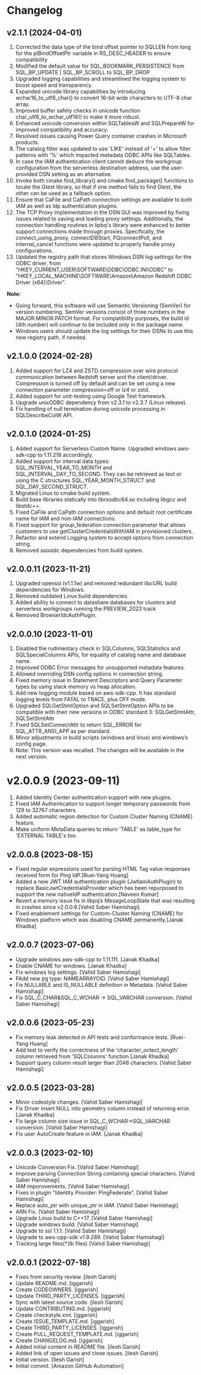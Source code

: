 Changelog
=========
v2.1.1 (2024-04-01)
---------------------
1. Corrected the data type of the bind offset pointer to SQLLEN from long for the plBindOffsetPtr variable in RS_DESC_HEADER to ensure compatibility
2. Modified the default value for SQL_BOOKMARK_PERSISTENCE from SQL_BP_UPDATE | SQL_BP_SCROLL to SQL_BP_DROP
3. Upgraded logging capabilities and streamlined the logging system to boost speed and transparency.
4. Expanded unicode library capabilities by introducing wchar16_to_utf8_char() to convert 16-bit wide characters to UTF-8 char array. 
5. Improved buffer safety checks in unicode function char_utf8_to_wchar_utf16() to make it more robust.
6. Enhanced unicode conversion within SQLTablesW and SQLPrepareW for improved compatibility and accuracy.
7. Resolved issues causing Power Query container crashes in Microsoft products.
8. The catalog filter was updated to use 'LIKE' instead of '+' to allow filter patterns with '%' which impacted metadata ODBC APIs like SQLTables.
9. In case the IAM authentication client cannot deduce the workgroup configuration from the serverless destination address, use the user-provided DSN setting as an alternative.
10. Invoke both cmake.find_library() and cmake.find_package() functions to locate the Gtest library, so that if one method fails to find Gtest, the other can be used as a fallback option.
11. Ensure that CaFile and CaPath connection settings are available to both IAM as well as Idp authentication plugins.
12. The TCP Proxy implementation in the DSN GUI was improved by fixing issues related to saving and loading proxy settings. Additionally, the connection handling routines in lipbq's library were enhanced to better support connections made through proxies. Specifically, the connect_using_proxy, connectDBStart, PQconnectPoll, and internal_cancel functions were updated to properly handle proxy configurations.
14. Updated the registry path that stores Windows DSN log settings for the ODBC driver, from "HKEY_CURRENT_USER\SOFTWARE\ODBC\ODBC.INI\ODBC" to "HKEY_LOCAL_MACHINE\SOFTWARE\Amazon\Amazon Redshift ODBC Driver (x64)\Driver".

**Note:** 
* Going forward, this software will use Semantic Versioning (SemVer) for version numbering. SemVer versions consist of three numbers in the MAJOR.MINOR.PATCH format. For compatibility purposes, the build id (4th number) will continue to be included only in the package name.
* Windows users should update the log settings for their DSNs to use this new registry path, if needed.

v2.1.0.0 (2024-02-28)
------------------------
1. Added support for LZ4 and ZSTD compression over wire protocol communication between Redshift server and the client/driver. Compression is turned off by default and can be set using a new connection parameter compression=off or lz4 or zstd.
2. Added support for unit-testing using Google Test framework.
3. Upgrade unixODBC dependency from v2.3.1 to v2.3.7 (Linux release).
4. Fix handling of null termination during unicode processing in SQLDescribeColW API.

v2.0.1.0 (2024-01-25)
------------------------
1. Added support for Serverless Custom Name. Upgraded windows aws-sdk-cpp to 1.11.218 accordingly. 
2. Added support for interval data types: SQL_INTERVAL_YEAR_TO_MONTH and SQL_INTERVAL_DAY_TO_SECOND. They can be retrieved as text or using the C structures SQL_YEAR_MONTH_STRUCT and SQL_DAY_SECOND_STRUCT.
3. Migrated Linux to cmake build system.
4. Build base libraries statically into librsodbc64.so including libgcc and libstdc++.
5. Fixed CaFile and CaPath connection options and default root certificate name for IAM and non-IAM connections.
6. Fixed support for group_federation connection parameter that allows customers to use getClusterCredentialsWithIAM in provisioned clusters.
7. Refactor and extend Logging system to accept options from connection string.
8. Removed ssooidc dependencies from build system.

v2.0.0.11 (2023-11-21)
------------------------
1. Upgraded openssl (v1.1.1w) and removed redundant libcURL build dependencies for Windows.
2. Removed outdated Linux build dependencies.
3. Added ability to connect to datashare databases for clusters and serverless workgroups running the PREVIEW_2023 track
4. Removed BrowserIdcAuthPlugin.

v2.0.0.10 (2023-11-01)
------------------------
1. Disabled the rudimentary check in SQLColumns, SQLStatistics and SQLSpecialColumns APIs, for equality of catalog name and database name.
2. Improved ODBC Error messages for unsupported metadata features.
3. Allowed overriding DSN config options in connection string.
4. Fixed memory issue in Statement Descriptors and Query Parameter types by using stack memory vs heap allocation.
5. Add new logging module based on aws-sdk-cpp. It has standard logging levels from FATAL to TRACE, plus OFF mode.
6. Upgraded SQLGetStmtOption  and SQLSetStmtOption APIs to be compatible with their new versions in ODBC standard 3: SQLGetStmtAttr, SQLSetStmtAttr
7. Fixed SQLSetConnectAttr to return SQL_ERROR for SQL_ATTR_ANSI_APP as per standard.
8. Minor adjustments in build scripts (windows and linux) and windows’s config page.
9. Note: This version was recalled. The changes will be available in the next version.

v2.0.0.9 (2023-09-11)
==================

1. Added Identity Center authentication support with new plugins.
2. Fixed IAM Authentication to support longer temporary passwords from 129 to 32767 characters.
3. Added automatic region detection for Custom Cluster Naming (CNAME) feature.
4. Make uniform MetaData queries to return 'TABLE' as table_type for 'EXTERNAL TABLE's too.

v2.0.0.8 (2023-08-15)
---------------------
- Fixed regular expressions used for parsing HTML Tag value responses received form for Ping IdP.[Ruei-Yang Huang]
- Added a new JWT IAM authentication plugin (JwtIamAuthPlugin) to replace BasicJwtCredentialsProvider which has been repurposed to support the new nativeIdP authentication.[Naveen Kumar]
- Revert a memory issue fix in libpq’s MesageLoopState that was resulting in crashes since v2.0.0.6.[Vahid Saber Hamishagi]
- Fixed enablement settings for Custom-Cluster Naming (CNAME) for Windows platform which was disabling CNAME permanently.[Janak Khadka]



v2.0.0.7 (2023-07-06)
---------------------
- Upgrade windows aws-sdk-cpp to 1.11.111. [Janak Khadka]
- Enable CNAME for windows. [Janak Khadka]
- Fix windows log settings.  [Vahid Saber Hamishagi]
- FAdd new pg type: NAMEARRAYOID.  [Vahid Saber Hamishagi]
- Fix NULLABLE and IS_NULLABLE definition in Metadata.  [Vahid Saber Hamishagi]
- Fix SQL_C_CHAR&SQL_C_WCHAR -> SQL_VARCHAR conversion.  [Vahid Saber Hamishagi]

v2.0.0.6 (2023-05-23)
---------------------
- Fix memory leak detected in API tests and conformance tests. [Ruei-Yang Huang]
- Add test to verify the correctness of the 'character_octect_length' column retrieved from 'SQLColumns' function [Janak Khadka]
- Support query column result larger than 2048 characters.  [Vahid Saber Hamishagi]


v2.0.0.5 (2023-03-28)
---------------------
- Minor codestyle changes. [Vahid Saber Hamishagi]
- Fix Driver insert NULL into geometry column instead of returning error. [Janak Khadka]
- Fix large column size issue in SQL_C_WCHAR->SQL_VARCHAR conversion.  [Vahid Saber Hamishagi]
- Fix user AutoCreate feature in IAM. [Janak Khadka]


v2.0.0.3 (2023-02-10)
---------------------
- Unicode Conversion Fix. [Vahid Saber Hamishagi]
- Improve parsing Connection String containing special characters. [Vahid Saber Hamishagi]
- IAM imporovements. [Vahid Saber Hamishagi]
- Fixes in plugin "Identity Provider: PingFederate". [Vahid Saber Hamishagi]
- Replace auto_ptr with unique_ptr in IAM. [Vahid Saber Hamishagi]
- ARN Fix. [Vahid Saber Hamishagi]
- Upgrade Linux build to C++17. [Vahid Saber Hamishagi]
- Upgrade windows build. [Vahid Saber Hamishagi]
- Upgrade to ssl 1.1.1. [Vahid Saber Hamishagi]
- Upgrade to aws-cpp-sdk v1.9.289. [Vahid Saber Hamishagi]
- Tracking large files(*.lib files) [Vahid Saber Hamishagi]


v2.0.0.1 (2022-07-18)
---------------------
- Fixes from security review. [ilesh Garish]
- Update README.md. [iggarish]
- Create CODEOWNERS. [iggarish]
- Update THIRD_PARTY_LICENSES. [iggarish]
- Sync with latest source code. [ilesh Garish]
- Update CONTRIBUTING.md. [iggarish]
- Create checkstyle.xml. [iggarish]
- Create ISSUE_TEMPLATE.md. [iggarish]
- Create THIRD_PARTY_LICENSES. [iggarish]
- Create PULL_REQUEST_TEMPLATE.md. [iggarish]
- Create CHANGELOG.md. [iggarish]
- Added initial content in README file. [ilesh Garish]
- Added link of open issues and close issues. [ilesh Garish]
- Initial version. [Ilesh Garish]
- Initial commit. [Amazon GitHub Automation]


